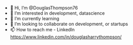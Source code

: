 - 👋 Hi, I’m @DouglasThompson76
- 👀 I’m interested in development, datascience
- 🌱 I’m currently learning 
- 💞️ I’m looking to collaborate on development, or startups
- 📫 How to reach me - LinkedIn https://www.linkedin.com/in/douglasharrythompson/

<!---
DouglasThompson76/DouglasThompson76 is a ✨ special ✨ repository because its `README.md` (this file) appears on your GitHub profile.
You can click the Preview link to take a look at your changes.
--->
